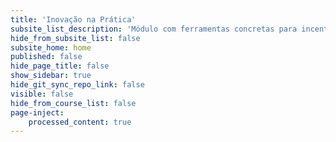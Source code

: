 ```yaml
---
title: 'Inovação na Prática'
subsite_list_description: 'Módulo com ferramentas concretas para incentivar o desenvolvimento de inovação em projetos colaborativos.'
hide_from_subsite_list: false
subsite_home: home
published: false
hide_page_title: false
show_sidebar: true
hide_git_sync_repo_link: false
visible: false
hide_from_course_list: false
page-inject:
    processed_content: true
---
```

